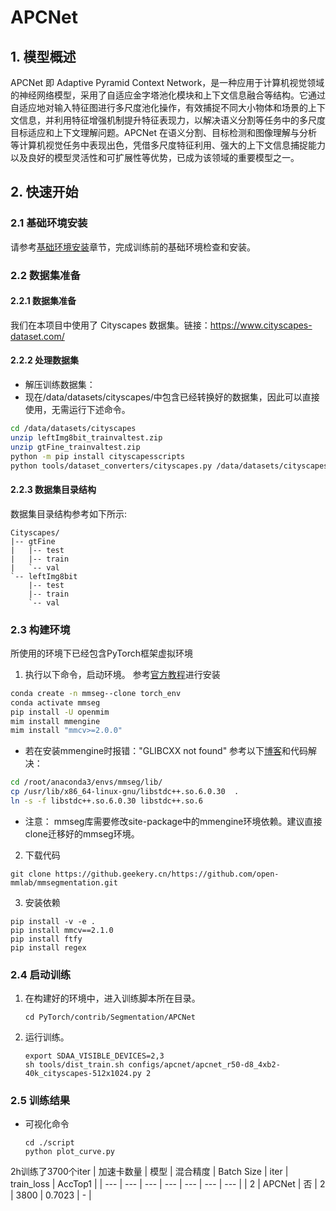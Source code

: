# APCNet

## 1. 模型概述

APCNet 即 Adaptive Pyramid Context Network，是一种应用于计算机视觉领域的神经网络模型，采用了自适应金字塔池化模块和上下文信息融合等结构。它通过自适应地对输入特征图进行多尺度池化操作，有效捕捉不同大小物体和场景的上下文信息，并利用特征增强机制提升特征表现力，以解决语义分割等任务中的多尺度目标适应和上下文理解问题。APCNet 在语义分割、目标检测和图像理解与分析等计算机视觉任务中表现出色，凭借多尺度特征利用、强大的上下文信息捕捉能力以及良好的模型灵活性和可扩展性等优势，已成为该领域的重要模型之一。

## 2. 快速开始

### 2.1 基础环境安装

请参考[基础环境安装](../../../../doc/Environment.md)章节，完成训练前的基础环境检查和安装。


### 2.2 数据集准备
#### 2.2.1 数据集准备

我们在本项目中使用了 Cityscapes 数据集。链接：https://www.cityscapes-dataset.com/

#### 2.2.2 处理数据集

- 解压训练数据集：
- 现在/data/datasets/cityscapes/中包含已经转换好的数据集，因此可以直接使用，无需运行下述命令。
``` bash
cd /data/datasets/cityscapes
unzip leftImg8bit_trainvaltest.zip
unzip gtFine_trainvaltest.zip
python -m pip install cityscapesscripts
python tools/dataset_converters/cityscapes.py /data/datasets/cityscapes/  
```

#### 2.2.3 数据集目录结构

数据集目录结构参考如下所示:

```
Cityscapes/
|-- gtFine
|   |-- test
|   |-- train
|   `-- val
`-- leftImg8bit
    |-- test
    |-- train
    `-- val
```


### 2.3 构建环境
所使用的环境下已经包含PyTorch框架虚拟环境
1. 执行以下命令，启动环境。
参考[官方教程](https://github.com/open-mmlab/mmsegmentation/blob/main/docs/zh_cn/get_started.md)进行安装
```sh
conda create -n mmseg--clone torch_env
conda activate mmseg
pip install -U openmim
mim install mmengine
mim install "mmcv>=2.0.0"
```
- 若在安装mmengine时报错："GLIBCXX not found"
参考以下[博客](https://zhuanlan.zhihu.com/p/685165815)和代码解决：
```sh
cd /root/anaconda3/envs/mmseg/lib/ 
cp /usr/lib/x86_64-linux-gnu/libstdc++.so.6.0.30  .
ln -s -f libstdc++.so.6.0.30 libstdc++.so.6
```
- 注意： mmseg库需要修改site-package中的mmengine环境依赖。建议直接clone迁移好的mmseg环境。

2. 下载代码
``` 
git clone https://github.geekery.cn/https://github.com/open-mmlab/mmsegmentation.git
```
3. 安装依赖
```
pip install -v -e .
pip install mmcv==2.1.0
pip install ftfy
pip install regex
```

### 2.4 启动训练
1. 在构建好的环境中，进入训练脚本所在目录。
    ```
    cd PyTorch/contrib/Segmentation/APCNet
    ```

2. 运行训练。
    ```
    export SDAA_VISIBLE_DEVICES=2,3
    sh tools/dist_train.sh configs/apcnet/apcnet_r50-d8_4xb2-40k_cityscapes-512x1024.py 2 
    ```

### 2.5 训练结果

- 可视化命令
    ```
    cd ./script
    python plot_curve.py
    ```
 2h训练了3700个iter
 | 加速卡数量 | 模型 | 混合精度 | Batch Size | iter | train_loss | AccTop1 |
| --- | --- | --- | --- | --- | --- | --- |
| 2 | APCNet | 否 | 2 | 3800 | 0.7023 | - | 